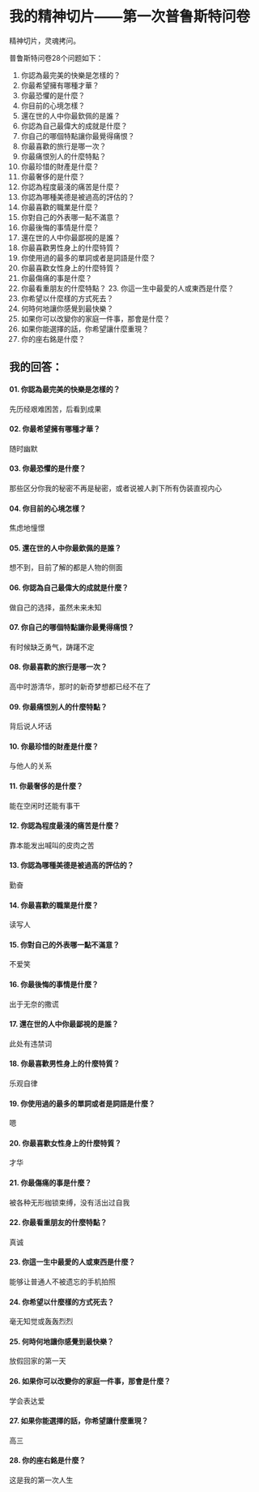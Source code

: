 # 我的精神切片——第一次普鲁斯特问卷

精神切片，灵魂拷问。

普鲁斯特问卷28个问题如下：
01. 你認為最完美的快樂是怎樣的？ 
02. 你最希望擁有哪種才華？ 
03. 你最恐懼的是什麼？ 
04. 你目前的心境怎樣？  
05. 還在世的人中你最欽佩的是誰？  
06. 你認為自己最偉大的成就是什麼？ 
07. 你自己的哪個特點讓你最覺得痛恨？ 
08. 你最喜歡的旅行是哪一次？ 
09. 你最痛恨別人的什麼特點？  
10. 你最珍惜的財產是什麼？
11. 你最奢侈的是什麼？ 
12. 你認為程度最淺的痛苦是什麼？  
13. 你認為哪種美德是被過高的評估的？ 
14. 你最喜歡的職業是什麼？ 
15. 你對自己的外表哪一點不滿意？ 
16. 你最後悔的事情是什麼？ 
17. 還在世的人中你最鄙視的是誰？ 
18. 你最喜歡男性身上的什麼特質？ 
19. 你使用過的最多的單詞或者是詞語是什麼？  
20. 你最喜歡女性身上的什麼特質？
21. 你最傷痛的事是什麼？ 
22. 你最看重朋友的什麼特點？  23. 你這一生中最愛的人或東西是什麼？  
24. 你希望以什麼樣的方式死去？ 
25. 何時何地讓你感覺到最快樂？  
26. 如果你可以改變你的家庭一件事，那會是什麼？  
27. 如果你能選擇的話，你希望讓什麼重現？ 
28. 你的座右銘是什麼？



## 我的回答：
#### 01. 你認為最完美的快樂是怎樣的？ 
先历经艰难困苦，后看到成果
#### 02. 你最希望擁有哪種才華？ 
随时幽默
#### 03. 你最恐懼的是什麼？ 
那些区分你我的秘密不再是秘密，或者说被人剥下所有伪装直视内心
#### 04. 你目前的心境怎樣？  
焦虑地憧憬
#### 05. 還在世的人中你最欽佩的是誰？  
想不到，目前了解的都是人物的侧面
#### 06. 你認為自己最偉大的成就是什麼？ 
做自己的选择，虽然未来未知
#### 07. 你自己的哪個特點讓你最覺得痛恨？ 
有时候缺乏勇气，踌躇不定
#### 08. 你最喜歡的旅行是哪一次？ 
高中时游清华，那时的新奇梦想都已经不在了
#### 09. 你最痛恨別人的什麼特點？ 
背后说人坏话 
#### 10. 你最珍惜的財產是什麼？
与他人的关系
#### 11. 你最奢侈的是什麼？
能在空闲时还能有事干 
#### 12. 你認為程度最淺的痛苦是什麼？
靠本能发出喊叫的皮肉之苦  
#### 13. 你認為哪種美德是被過高的評估的？ 
勤奋
#### 14. 你最喜歡的職業是什麼？ 
读写人
#### 15. 你對自己的外表哪一點不滿意？ 
不爱笑
#### 16. 你最後悔的事情是什麼？ 
出于无奈的撒谎
#### 17. 還在世的人中你最鄙視的是誰？ 
此处有违禁词
#### 18. 你最喜歡男性身上的什麼特質？
乐观自律 
#### 19. 你使用過的最多的單詞或者是詞語是什麼？  
嗯
#### 20. 你最喜歡女性身上的什麼特質？
才华
#### 21. 你最傷痛的事是什麼？ 
被各种无形枷锁束缚，没有活出过自我
#### 22. 你最看重朋友的什麼特點？  
真诚
#### 23. 你這一生中最愛的人或東西是什麼？  
能够让普通人不被遗忘的手机拍照
#### 24. 你希望以什麼樣的方式死去？ 
毫无知觉或轰轰烈烈
#### 25. 何時何地讓你感覺到最快樂？ 
放假回家的第一天 
#### 26. 如果你可以改變你的家庭一件事，那會是什麼？  
学会表达爱
#### 27. 如果你能選擇的話，你希望讓什麼重現？ 
高三
#### 28. 你的座右銘是什麼？
这是我的第一次人生